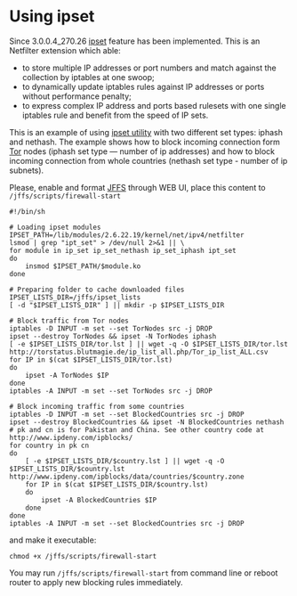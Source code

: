# Using ipset

Since 3.0.0.4_270.26 [ipset](http://en.wikipedia.org/wiki/Netfilter#ipset) feature has been implemented. This is an Netfilter extension which able:
* to store multiple IP addresses or port numbers and match against the collection by iptables at one swoop;
* to dynamically update iptables rules against IP addresses or ports without performance penalty;
* to express complex IP address and ports based rulesets with one single iptables rule and benefit from the speed of IP sets.

This is an example of using [ipset utility](http://manpages.ubuntu.com/manpages/lucid/man8/ipset.8.html) with two different set types: iphash and nethash. The example shows how to block incoming connection form [Tor](https://www.torproject.org/) nodes (iphash set type — number of ip addresses) and how to block incoming connection from whole countries (nethash set type - number of ip subnets). 

Please, enable and format [JFFS](https://github.com/RMerl/asuswrt-merlin/wiki/JFFS) through WEB UI, place this content to `/jffs/scripts/firewall-start`

```
#!/bin/sh

# Loading ipset modules
IPSET_PATH=/lib/modules/2.6.22.19/kernel/net/ipv4/netfilter
lsmod | grep "ipt_set" > /dev/null 2>&1 || \
for module in ip_set ip_set_nethash ip_set_iphash ipt_set
do
    insmod $IPSET_PATH/$module.ko
done

# Preparing folder to cache downloaded files
IPSET_LISTS_DIR=/jffs/ipset_lists
[ -d "$IPSET_LISTS_DIR" ] || mkdir -p $IPSET_LISTS_DIR

# Block traffic from Tor nodes
iptables -D INPUT -m set --set TorNodes src -j DROP
ipset --destroy TorNodes && ipset -N TorNodes iphash
[ -e $IPSET_LISTS_DIR/tor.lst ] || wget -q -O $IPSET_LISTS_DIR/tor.lst http://torstatus.blutmagie.de/ip_list_all.php/Tor_ip_list_ALL.csv
for IP in $(cat $IPSET_LISTS_DIR/tor.lst)
do
    ipset -A TorNodes $IP
done
iptables -A INPUT -m set --set TorNodes src -j DROP

# Block incoming traffic from some countries
iptables -D INPUT -m set --set BlockedCountries src -j DROP
ipset --destroy BlockedCountries && ipset -N BlockedCountries nethash
# pk and cn is for Pakistan and China. See other country code at http://www.ipdeny.com/ipblocks/
for country in pk cn
do
    [ -e $IPSET_LISTS_DIR/$country.lst ] || wget -q -O $IPSET_LISTS_DIR/$country.lst http://www.ipdeny.com/ipblocks/data/countries/$country.zone
    for IP in $(cat $IPSET_LISTS_DIR/$country.lst)
    do
        ipset -A BlockedCountries $IP
    done
done
iptables -A INPUT -m set --set BlockedCountries src -j DROP
```
and make it executable:
```
chmod +x /jffs/scripts/firewall-start
```
You may run `/jffs/scripts/firewall-start` from command line or reboot router to apply new blocking rules immediately. 